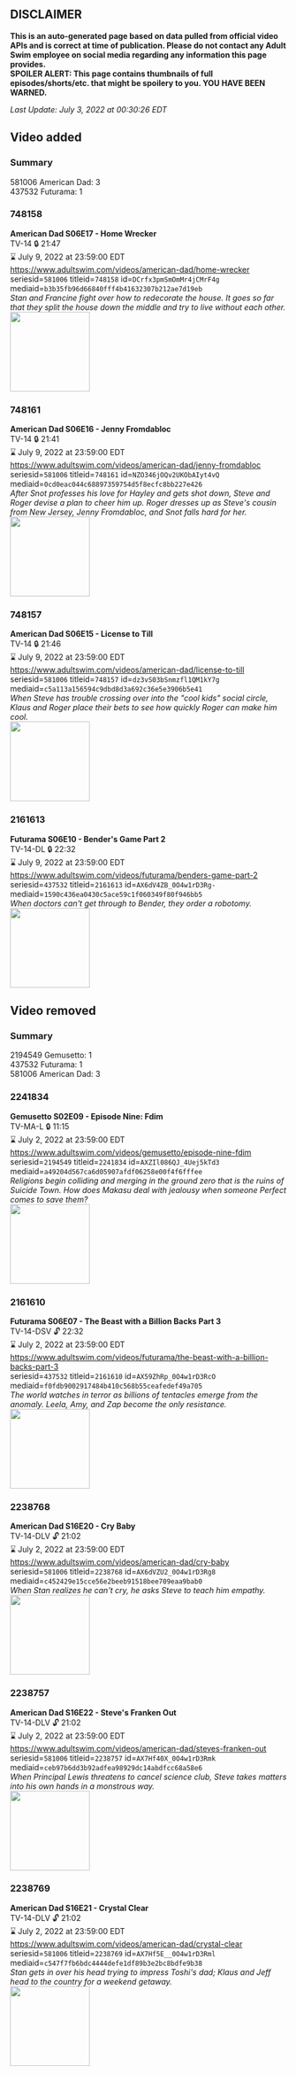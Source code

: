 ## DISCLAIMER
**This is an auto-generated page based on data pulled from official video APIs and is correct at time of publication. Please do not contact any Adult Swim employee on social media regarding any information this page provides.**  
**SPOILER ALERT: This page contains thumbnails of full episodes/shorts/etc. that might be spoilery to you. YOU HAVE BEEN WARNED.**  

_Last Update: July 3, 2022 at 00:30:26 EDT_
## Video added
### Summary
581006 American Dad: 3  
437532 Futurama: 1  
### 748158
**American Dad S06E17 - Home Wrecker**  
TV-14 🔒 21:47  
⌛ July 9, 2022 at 23:59:00 EDT  
https://www.adultswim.com/videos/american-dad/home-wrecker  
seriesid=`581006` titleid=`748158` id=`DCrfx3pmSmOmMr4jCMrF4g` mediaid=`b3b35fb96d66840fff4b41632307b212ae7d19eb`  
_Stan and Francine fight over how to redecorate the house. It goes so far that they split the house down the middle and try to live without each other._  
<a href="https://i.cdn.turner.com/adultswim/big/image-upload/thumbnails/thumb-2_image-153002614929913.jpg"><img src="https://i.cdn.turner.com/adultswim/big/image-upload/thumbnails/thumb-2_image-153002614929913.jpg" height="144px" /></a>
### 748161
**American Dad S06E16 - Jenny Fromdabloc**  
TV-14 🔒 21:41  
⌛ July 9, 2022 at 23:59:00 EDT  
https://www.adultswim.com/videos/american-dad/jenny-fromdabloc  
seriesid=`581006` titleid=`748161` id=`NZO346jOQv2UKObAIyt4vQ` mediaid=`0cd0eac044c68897359754d5f8ecfc8bb227e426`  
_After Snot professes his love for Hayley and gets shot down, Steve and Roger devise a plan to cheer him up. Roger dresses up as Steve's cousin from New Jersey, Jenny Fromdabloc, and Snot falls hard for her._  
<a href="https://i.cdn.turner.com/adultswim/big/image-upload/thumbnails/thumb-2_image-152994764310111.jpg"><img src="https://i.cdn.turner.com/adultswim/big/image-upload/thumbnails/thumb-2_image-152994764310111.jpg" height="144px" /></a>
### 748157
**American Dad S06E15 - License to Till**  
TV-14 🔒 21:46  
⌛ July 9, 2022 at 23:59:00 EDT  
https://www.adultswim.com/videos/american-dad/license-to-till  
seriesid=`581006` titleid=`748157` id=`dz3vS03bSnmzfl1QM1kY7g` mediaid=`c5a113a156594c9dbd8d3a692c36e5e3906b5e41`  
_When Steve has trouble crossing over into the "cool kids" social circle, Klaus and Roger place their bets to see how quickly Roger can make him cool._  
<a href="https://i.cdn.turner.com/adultswim/big/image-upload/thumbnails/thumb-2_image-15299475608909.jpg"><img src="https://i.cdn.turner.com/adultswim/big/image-upload/thumbnails/thumb-2_image-15299475608909.jpg" height="144px" /></a>
### 2161613
**Futurama S06E10 - Bender's Game Part 2**  
TV-14-DL 🔒 22:32  
⌛ July 9, 2022 at 23:59:00 EDT  
https://www.adultswim.com/videos/futurama/benders-game-part-2  
seriesid=`437532` titleid=`2161613` id=`AX6dV4ZB_0O4w1rD3Rg-` mediaid=`1590c436ea0430c5ace59c1f060349f80f946bb5`  
_When doctors can't get through to Bender, they order a robotomy._  
<a href="https://media.cdn.adultswim.com/uploads/20220127/thumbnails/2_22127160562-Futurama_610_BendersGame_Part2.png"><img src="https://media.cdn.adultswim.com/uploads/20220127/thumbnails/2_22127160562-Futurama_610_BendersGame_Part2.png" height="144px" /></a>
## Video removed
### Summary
2194549 Gemusetto: 1  
437532 Futurama: 1  
581006 American Dad: 3  
### 2241834
**Gemusetto S02E09 - Episode Nine: Fdim**  
TV-MA-L 🔒 11:15  
⌛ July 2, 2022 at 23:59:00 EDT  
https://www.adultswim.com/videos/gemusetto/episode-nine-fdim  
seriesid=`2194549` titleid=`2241834` id=`AXZIl086QJ_4Uej5kTd3` mediaid=`a49204d567ca6d05907afdf06258e00f4f6fffee`  
_Religions begin colliding and merging in the ground zero that is the ruins of Suicide Town. How does Makasu deal with jealousy when someone Perfect comes to save them?_  
<a href="https://media.cdn.adultswim.com/uploads/20201210/thumbnails/2_2012101122172-GSMP_209_dup-20201202.jpg"><img src="https://media.cdn.adultswim.com/uploads/20201210/thumbnails/2_2012101122172-GSMP_209_dup-20201202.jpg" height="144px" /></a>
### 2161610
**Futurama S06E07 - The Beast with a Billion Backs Part 3**  
TV-14-DSV 🔓 22:32  
⌛ July 2, 2022 at 23:59:00 EDT  
https://www.adultswim.com/videos/futurama/the-beast-with-a-billion-backs-part-3  
seriesid=`437532` titleid=`2161610` id=`AX59ZhRp_0O4w1rD3RcO` mediaid=`f0fdb9002917484b410c568b55ceafedef49a705`  
_The world watches in terror as billions of tentacles emerge from the anomaly. Leela, Amy, and Zap become the only resistance._  
<a href="https://media.cdn.adultswim.com/uploads/20220121/thumbnails/2_221211618157-Futurama_607_TheBeastWithABillionBacks_Part3.png"><img src="https://media.cdn.adultswim.com/uploads/20220121/thumbnails/2_221211618157-Futurama_607_TheBeastWithABillionBacks_Part3.png" height="144px" /></a>
### 2238768
**American Dad S16E20 - Cry Baby**  
TV-14-DLV 🔓 21:02  
⌛ July 2, 2022 at 23:59:00 EDT  
https://www.adultswim.com/videos/american-dad/cry-baby  
seriesid=`581006` titleid=`2238768` id=`AX6dVZU2_0O4w1rD3Rg8` mediaid=`c452429e15cce56e2beeb91518bee709eaa9bab0`  
_When Stan realizes he can't cry, he asks Steve to teach him empathy._  
<a href="https://media.cdn.adultswim.com/uploads/20220127/thumbnails/2_221271558492-AmericanDad_1521_CryBaby.png"><img src="https://media.cdn.adultswim.com/uploads/20220127/thumbnails/2_221271558492-AmericanDad_1521_CryBaby.png" height="144px" /></a>
### 2238757
**American Dad S16E22 - Steve's Franken Out**  
TV-14-DLV 🔓 21:02  
⌛ July 2, 2022 at 23:59:00 EDT  
https://www.adultswim.com/videos/american-dad/steves-franken-out  
seriesid=`581006` titleid=`2238757` id=`AX7Hf40X_0O4w1rD3Rmk` mediaid=`ceb97b6dd3b92adfea98929dc14abdfcc68a58e6`  
_When Principal Lewis threatens to cancel science club, Steve takes matters into his own hands in a monstrous way._  
<a href="https://media.cdn.adultswim.com/uploads/20220207/thumbnails/2_22271518123-AmericanDad_1510_StevesFrankenOut.png"><img src="https://media.cdn.adultswim.com/uploads/20220207/thumbnails/2_22271518123-AmericanDad_1510_StevesFrankenOut.png" height="144px" /></a>
### 2238769
**American Dad S16E21 - Crystal Clear**  
TV-14-DLV 🔓 21:02  
⌛ July 2, 2022 at 23:59:00 EDT  
https://www.adultswim.com/videos/american-dad/crystal-clear  
seriesid=`581006` titleid=`2238769` id=`AX7Hf5E__0O4w1rD3Rml` mediaid=`c547f7fb6bdc4444defe1df89b3e2bc8bdfe9b38`  
_Stan gets in over his head trying to impress Toshi's dad; Klaus and Jeff head to the country for a weekend getaway._  
<a href="https://media.cdn.adultswim.com/uploads/20220207/thumbnails/2_22271517344-AmericanDad_1522_CrystalClear.png"><img src="https://media.cdn.adultswim.com/uploads/20220207/thumbnails/2_22271517344-AmericanDad_1522_CrystalClear.png" height="144px" /></a>
